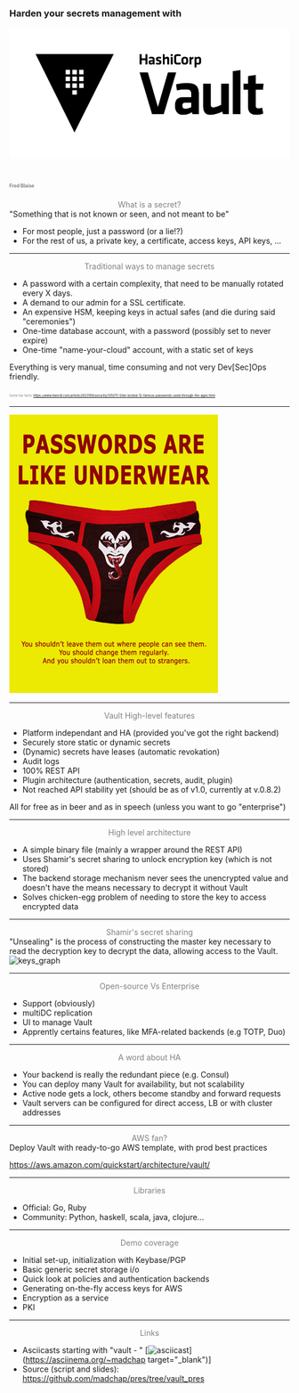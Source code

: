 ### Harden your secrets management with 
![hashicorpvault](assets/Vault_PrimaryLogo_FullColor.png?style=centerimg)

<span style="color:gray; font-size:0.4em">Fred Blaise</span>
--- 
<span style="color:gray; display:block; text-align:center">What is a secret?</span>
"Something that is not known or seen, and not meant to be"

- For most people, just a password (or a lie!?)
- For the rest of us, a private key, a certificate, access keys, API keys, ...

---
<span style="color:gray; display:block; text-align:center">Traditional ways to manage secrets</span>
- A password with a certain complexity, that need to be manually rotated every X days.
- A demand to our admin for a SSL certificate.
- An expensive HSM, keeping keys in actual safes (and die during said "ceremonies")
- One-time database account, with a password (possibly set to never expire)
- One-time "name-your-cloud" account, with a static set of keys

Everything is very manual, time consuming and not very Dev[Sec]Ops friendly.

 <span style="color:gray; font-size:0.4em">Some fun facts: https://www.itworld.com/article/2823169/security/135075-Sher-locked-12-famous-passwords-used-through-the-ages.html</span>

---
![keys_graph](assets/passwords_like_underwear.png?style=centerimg)

---
<span style="color:gray; display:block; text-align:center">Vault High-level features</span>
- Platform independant and HA (provided you've got the right backend)
- Securely store static or dynamic secrets
- (Dynamic) secrets have leases (automatic revokation)
- Audit logs
- 100% REST API
- Plugin architecture (authentication, secrets, audit, plugin)
- Not reached API stability yet (should be as of v1.0, currently at v.0.8.2)

All for free as in beer and as in speech (unless you want to go "enterprise")

---
<span style="color:gray; display:block; text-align:center">High level architecture</span>
- A simple binary file (mainly a wrapper around the REST API)
- Uses Shamir's secret sharing to unlock encryption key (which is not stored)
- The backend storage mechanism never sees the unencrypted value and doesn't have the means necessary to decrypt it without Vault
- Solves chicken-egg problem of needing to store the key to access encrypted data

---
<span style="color:gray; display:block; text-align:center">Shamir's secret sharing</span>
"Unsealing" is the process of constructing the master key necessary to read the decryption key to decrypt the data, allowing access to the Vault.
![keys_graph](https://github.com/madchap/pres/blob/vault_pres/assets/shamirs_diagram?style=centerimg)

---
<span style="color:gray; display:block; text-align:center">Open-source Vs Enterprise</span>
* Support (obviously)
* multiDC replication
* UI to manage Vault
* Apprently certains features, like MFA-related backends (e.g TOTP, Duo)

---
<span style="color:gray; display:block; text-align:center">A word about HA</span>
* Your backend is really the redundant piece (e.g. Consul)
* You can deploy many Vault for availability, but not scalability
* Active node gets a lock, others become standby and forward requests
* Vault servers can be configured for direct access, LB or with cluster addresses

---
<span style="color:gray; display:block; text-align:center">AWS fan?</span>
Deploy Vault with ready-to-go AWS template, with prod best practices

https://aws.amazon.com/quickstart/architecture/vault/

---
<span style="color:gray; display:block; text-align:center">Libraries</span>
* Official: Go, Ruby
* Community: Python, haskell, scala, java, clojure...

---
<span style="color:gray; display:block; text-align:center">Demo coverage</span>
* Initial set-up, initialization with Keybase/PGP
* Basic generic secret storage i/o
* Quick look at policies and authentication backends
* Generating on-the-fly access keys for AWS
* Encryption as a service
* PKI

---
<span style="color:gray; display:block; text-align:center">Links</span>
* Asciicasts starting with "vault - " [![asciicast](https://asciinema.org/~madchap)](https://asciinema.org/~madchap target="_blank")]
* Source (script and slides): https://github.com/madchap/pres/tree/vault_pres
